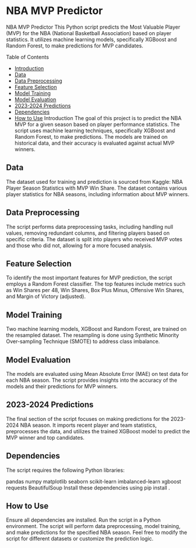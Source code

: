 # NBA MVP Predictor
NBA MVP Predictor
This Python script predicts the Most Valuable Player (MVP) for the NBA (National Basketball Association) based on player statistics. It utilizes machine learning models, specifically XGBoost and Random Forest, to make predictions for MVP candidates.

Table of Contents
- [Introduction](#introduction)
- [Data](#data)
- [Data Preprocessing](#data-preprocessing)
- [Feature Selection](#feature-selection)
- [Model Training](#model-training)
- [Model Evaluation](#model-evaluation)
- [2023-2024 Predictions](#2023-2024-predictions)
- [Dependencies](#dependencies)
- [How to Use](#how-to-use)
Introduction
The goal of this project is to predict the NBA MVP for a given season based on player performance statistics. The script uses machine learning techniques, specifically XGBoost and Random Forest, to make predictions. The models are trained on historical data, and their accuracy is evaluated against actual MVP winners.

## Data
The dataset used for training and prediction is sourced from Kaggle: NBA Player Season Statistics with MVP Win Share. The dataset contains various player statistics for NBA seasons, including information about MVP winners.

## Data Preprocessing
The script performs data preprocessing tasks, including handling null values, removing redundant columns, and filtering players based on specific criteria. The dataset is split into players who received MVP votes and those who did not, allowing for a more focused analysis.

## Feature Selection
To identify the most important features for MVP prediction, the script employs a Random Forest classifier. The top features include metrics such as Win Shares per 48, Win Shares, Box Plus Minus, Offensive Win Shares, and Margin of Victory (adjusted).

## Model Training
Two machine learning models, XGBoost and Random Forest, are trained on the resampled dataset. The resampling is done using Synthetic Minority Over-sampling Technique (SMOTE) to address class imbalance.

## Model Evaluation
The models are evaluated using Mean Absolute Error (MAE) on test data for each NBA season. The script provides insights into the accuracy of the models and their predictions for MVP winners.

## 2023-2024 Predictions
The final section of the script focuses on making predictions for the 2023-2024 NBA season. It imports recent player and team statistics, preprocesses the data, and utilizes the trained XGBoost model to predict the MVP winner and top candidates.

## Dependencies
The script requires the following Python libraries:

pandas
numpy
matplotlib
seaborn
scikit-learn
imbalanced-learn
xgboost
requests
BeautifulSoup
Install these dependencies using pip install <library>.

## How to Use
Ensure all dependencies are installed.
Run the script in a Python environment.
The script will perform data preprocessing, model training, and make predictions for the specified NBA season.
Feel free to modify the script for different datasets or customize the prediction logic.
